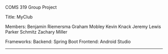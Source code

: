 COMS 319 Group Project

Title: MyClub

Members:
Benjamin Riemersma
Graham Mobley
Kevin Knack
Jeremy Lewis
Parker Schmitz
Zachary Miller

Frameworks:
    Backend:
        Spring Boot
    Frontend:
        Android Studio

-------------------------------------

